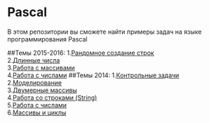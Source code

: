 Pascal
======

В этом репозитории вы сможете найти примеры задач на языке программирования Pascal

##Темы 2015-2016:
  1.[Рандомное создание строк](https://github.com/ArtiX-GP/Pascal/tree/master/2015-2016/string) <br/>
  2.[Длинные числа](https://github.com/ArtiX-GP/Pascal/tree/master/2015-2016/long_numbers)<br/>
  3.[Работа с массивами](https://github.com/ArtiX-GP/Pascal/tree/master/2015-2016/arrays)<br/>
  4.[Работа с числами](https://github.com/ArtiX-GP/Pascal/tree/master/2015-2016/numbers)
##Темы 2014:
  1.[Контрольные задачи](https://github.com/ArtiX-GP/Pascal/tree/master/control_task/2014)<br/>
  2.[Моделирование](https://github.com/ArtiX-GP/Pascal/tree/master/modeling)<br/>
  3.[Двумерные массивы](https://github.com/ArtiX-GP/Pascal/tree/master/other_tasks/A_TWO_DIMENSIONAL_ARRAY)<br/>
  4.[Работа со строками (String)](https://github.com/ArtiX-GP/Pascal/tree/master/other_tasks/STRING)<br/>
  5.[Работа с числами](https://github.com/ArtiX-GP/Pascal/tree/master/other_tasks/numbers)<br/>
  6.[Массивы и циклы](https://github.com/ArtiX-GP/Pascal/tree/master/other_tasks/arrays-and-cycles)<br/>
